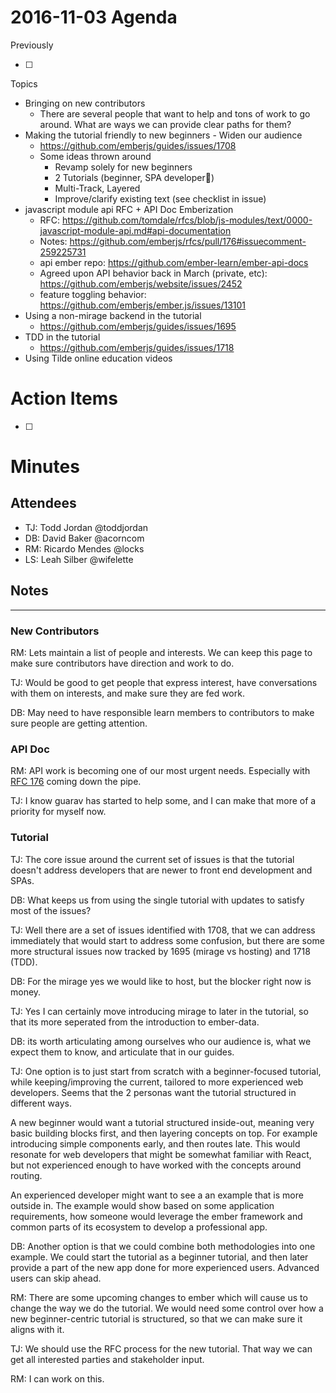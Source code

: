 # 2016-11-03 Agenda

Previously

- [ ] 

Topics

- Bringing on new contributors
  - There are several people that want to help and tons of work to go around.  What are ways we can provide clear paths for them?
- Making the tutorial friendly to new beginners - Widen our audience
  - https://github.com/emberjs/guides/issues/1708
  - Some ideas thrown around
    - Revamp solely for new beginners
    - 2 Tutorials (beginner, SPA developer)
    - Multi-Track, Layered
    - Improve/clarify existing text (see checklist in issue)
- javascript module api RFC + API Doc Emberization
  - RFC: https://github.com/tomdale/rfcs/blob/js-modules/text/0000-javascript-module-api.md#api-documentation
  - Notes: https://github.com/emberjs/rfcs/pull/176#issuecomment-259225731
  - api ember repo: https://github.com/ember-learn/ember-api-docs
  - Agreed upon API behavior back in March (private, etc): https://github.com/emberjs/website/issues/2452
  - feature toggling behavior: https://github.com/emberjs/ember.js/issues/13101
- Using a non-mirage backend in the tutorial
  - https://github.com/emberjs/guides/issues/1695
- TDD in the tutorial
  - https://github.com/emberjs/guides/issues/1718
- Using Tilde online education videos

# Action Items 

- [ ] 

# Minutes

## Attendees

- TJ: Todd Jordan @toddjordan
- DB: David Baker @acorncom
- RM: Ricardo Mendes @locks
- LS: Leah Silber @wifelette

## Notes

---

### New Contributors

RM: Lets maintain a list of people and interests.   We can keep this page to make sure contributors have direction and work to do.

TJ: Would be good to get people that express interest, have conversations with them on interests, and make sure they are fed work.

DB: May need to have responsible learn members to contributors to make sure people are getting attention.

### API Doc

RM: API work is becoming one of our most urgent needs.  Especially with [RFC 176](https://github.com/tomdale/rfcs/blob/a1c1b2db26fc10de71f0c6fffbe11667764c4cff/text/0000-javascript-module-api.md) coming down the pipe.

TJ: I know guarav has started to help some, and I can make that more of a priority for myself now. 

### Tutorial

TJ: The core issue around the current set of issues is that the tutorial doesn't address developers that are newer to front end development and SPAs.

DB: What keeps us from using the single tutorial with updates to satisfy most of the issues?

TJ: Well there are a set of issues identified with 1708, that we can address immediately that would start to address some confusion, but there are some more structural issues now tracked by 1695 (mirage vs hosting) and 1718 (TDD).  

DB: For the mirage yes we would like to host, but the blocker right now is money.  

TJ: Yes I can certainly move introducing mirage to later in the tutorial, so that its more seperated from the introduction to ember-data.

DB: its worth articulating among ourselves who our audience is, what we expect them to know, and articulate that in our guides.

TJ: One option is to just start from scratch with a beginner-focused tutorial, while keeping/improving the current, tailored to more experienced web developers.  Seems that the 2 personas want the tutorial structured in different ways.  

A new beginner would want a tutorial structured inside-out, meaning very basic building blocks first, and then layering concepts on top.  For example introducing simple components early, and then routes late.  This would resonate for web developers that might be somewhat familiar with React, but not experienced enough to have worked with the concepts around routing.

An experienced developer might want to see a an example that is more outside in.  The example would show based on some application requirements, how someone would leverage the ember framework and common parts of its ecosystem to develop a professional app.

DB: Another option is that we could combine both methodologies into one example.  We could start the tutorial as a beginner tutorial, and then later provide a part of the new app done for more experienced users.  Advanced users can skip ahead.

RM: There are some upcoming changes to ember which will cause us to change the way we do the tutorial.  We would need some control over how a new beginner-centric tutorial is structured, so that we can make sure it aligns with it.

TJ:  We should use the RFC process for the new tutorial.  That way we can get all interested parties and stakeholder input.

RM: I can work on this.
